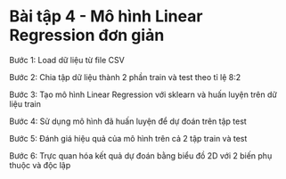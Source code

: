 # Bài tập 4 - Mô hình Linear Regression đơn giản

Bước 1: Load dữ liệu từ file CSV

Bước 2: Chia tập dữ liệu thành 2 phần train và test theo tỉ lệ 8:2

Bước 3: Tạo mô hình Linear Regression với sklearn và huấn luyện trên dữ liệu train

Bước 4: Sử dụng mô hình đã huấn luyện để dự đoán trên tập test

Bước 5: Đánh giá hiệu quả của mô hình trên cả 2 tập train và test

Bước 6: Trực quan hóa kết quả dự đoán bằng biểu đồ 2D với 2 biến phụ thuộc và độc lập 
